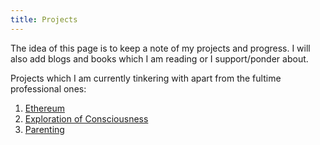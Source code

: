 ```yaml
---
title: Projects
---
```


The idea of this page is to keep a note of my projects and progress. I will also add blogs and books which I am reading or I support/ponder about.

Projects which I am currently tinkering with apart from the fultime professional ones:
1. [Ethereum](https://ethereum.org/en/)
2. [Exploration of Consciousness](/blog/tags/consciousness)
3. [Parenting](/parenting)


